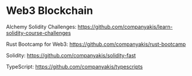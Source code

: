 # Web3 Blockchain

Alchemy Solidity Challenges:
https://github.com/companyakis/learn-solidity-course-challenges

Rust Bootcamp for Web3:
https://github.com/companyakis/rust-bootcamp

Solidity:
https://github.com/companyakis/solidity-fast

TypeScript:
https://github.com/companyakis/typescripts



